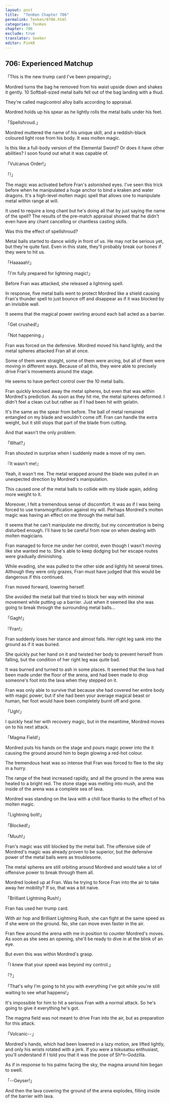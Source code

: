 ```yaml
---
layout: post
title:  "TenKen Chapter 706"
permalink: Tenken/0706.html
categories: TenKen
chapter: 706
exclude: true
translator: Seeker
editor: PinkR
---
```

<h2>706: Experienced Matchup</h2>

「This is the new trump card I've been preparing!」

Mordred turns the bag he removed from his waist upside down and shakes it gently. 10 Softball-sized metal balls fell out of the bag landing with a thud.

They're called magicontrol alloy balls according to appraisal.

Mordred holds up his spear as he lightly rolls the metal balls under his feet.

「Spellshroud.」

Mordred muttered the name of his unique skill, and a reddish-black coloured light rose from his body. It was molten magic.

Is this like a full-body version of the Elemental Sword? Or does it have other abilities? I soon found out what it was capable of.

「Vulcanus Order!」

「!」

<p>The magic was activated before Fran's astonished eyes. I've seen this trick before when he manipulated a huge anchor to bind a kraken and water dragons. 
  It's a high-level molten magic spell that allows one to manipulate metal within range at will.</p>

<p>It used to require a long chant but he's doing all that by just saying the name of the spell? The results of the pre-match appraisal 
  showed that he didn't even have any chant cancelling or chantless casting skills.</p>

Was this the effect of spellshroud?

Metal balls started to dance wildly in front of us. He may not be serious yet, but they're quite fast. Even in this state, they'll probably break our bones if they were to hit us.

「Haaaaah!」

「I'm fully prepared for lightning magic!」

Before Fran was attacked, she released a lightning spell.

In response, five metal balls went to protect Mordred like a shield causing Fran's thunder spell to just bounce off and disappear as if it was blocked by an invisible wall.

It seems that the magical power swirling around each ball acted as a barrier.

「Get crushed!」

「Not happening.」

Fran was forced on the defensive. Mordred moved his hand lightly, and the metal spheres attacked Fran all at once.

<p>Some of them were straight, some of them were arcing, but all of them were moving in different ways. 
  Because of all this, they were able to precisely drive Fran's movements around the stage.</p>

He seems to have perfect control over the 10 metal balls.

<p>Fran quickly knocked away the metal spheres, but even that was within Mordred's prediction. As soon as they hit me, the metal spheres deformed. 
  I didn't feel a clean cut but rather as if I had been hit with gelatin.</p>

<p>It's the same as the spear from before. The ball of metal remained entangled on my blade and wouldn't come off. 
  Fran can handle the extra weight, but it still stops that part of the blade from cutting.</p>

And that wasn't the only problem.

「What?」

Fran shouted in surprise when I suddenly made a move of my own.

『It wasn't me!』

Yeah, it wasn't me. The metal wrapped around the blade was pulled in an unexpected direction by Mordred's manipulation.

This caused one of the metal balls to collide with my blade again, adding more weight to it.

<p>Moreover, I felt a tremendous sense of discomfort. It was as if I was being forced to use transmogrification  
  against my will. Perhaps Mordred's molten magic was having an effect on me through the metal ball.</p>

<p>It seems that he can't manipulate me directly, but my concentration is being disturbed enough. 
  I'll have to be careful from now on when dealing with molten magicians.</p>

<p>Fran managed to force me under her control, even though I wasn't moving like she wanted me to. She's able 
  to keep dodging but her escape routes were gradually diminishing.</p>

<p>While evading, she was pulled to the other side and lightly hit several times. 
  Although they were only grazes, Fran must have judged that this would be dangerous if this continued.</p>

Fran moved forward, lowering herself.

<p>She avoided the metal ball that tried to block her way with minimal movement while putting up a barrier. 
  Just when it seemed like she was going to break through the surrounding metal balls…</p>

「Gagh!」

『Fran!』

Fran suddenly loses her stance and almost falls. Her right leg sank into the ground as if it was buried.

She quickly put her hand on it and twisted her body to prevent herself from falling, but the condition of her right leg was quite bad.

<p>It was burned and turned to ash in some places. It seemed that the lava had been made under the floor of the arena, 
  and had been made to drop someone's foot into the lava when they stepped on it.</p>

<p>Fran was only able to survive that because she had covered her entire body with magic power, but if she had been your 
  average magical beast or human, her foot would have been completely burnt off and gone.</p>

「Ugh!」

I quickly heal her with recovery magic, but in the meantime, Mordred moves on to his next attack.

「Magma Field!」

Mordred puts his hands on the stage and pours magic power into the it causing the ground around him to begin glowing a red-hot colour.

The tremendous heat was so intense that Fran was forced to flee to the sky in a hurry.

<p>The range of the heat increased rapidly, and all the ground in the arena was heated to a bright red. 
  The stone stage was melting into mush, and the inside of the arena was a complete sea of lava.</p>

Mordred was standing on the lava with a chill face thanks to the effect of his molten magic.

「Lightning bolt!」

「Blocked!」

「Muuh!」

<p>Fran's magic was still blocked by the metal ball. The offensive side of Mordred's magic was already proven to be superior, but
  the defensive power of the metal balls were as troublesome.</p>

The metal spheres are still orbiting around Mordred and would take a lot of offensive power to break through them all.

Mordred looked up at Fran. Was he trying to force Fran into the air to take away her mobility? If so, that was a bit naive.

「Brilliant Lightning Rush!」

Fran has used her trump card.

With air hop and Brilliant Lightning Rush, she can fight at the same speed as if she were on the ground. No, she can move even faster in the air.

Fran flew around the arena with me in position to counter Mordred's moves. As soon as she sees an opening, she'll be ready to dive in at the blink of an eye.

But even this was within Mordred's grasp.

「I knew that your speed was beyond my control.」

「?」

「That's why I'm going to hit you with everything I've got while you're still waiting to see what happens!」

It's impossible for him to hit a serious Fran with a normal attack. So he's going to give it everything he's got.

The magma field was not meant to drive Fran into the air, but as preparation for this attack.

「Volcanic--」

<p>Mordred's hands, which had been lowered in a lazy motion, are lifted lightly, and only his wrists rotated with a jerk. 
  If you were a tokusatsu enthusiast, you'll understand if I told you that it was the pose of Sh*n-Godzilla.</p>

As if in response to his palms facing the sky, the magma around him began to swell.

「--Geyser!」

And then the lava covering the ground of the arena explodes, filling inside of the barrier with lava.